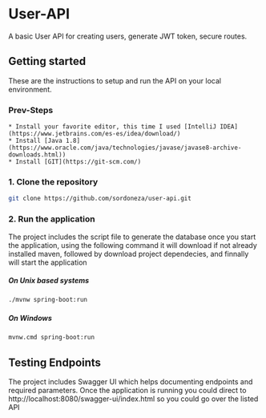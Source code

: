 
# User-API
A basic User API for creating users, generate JWT token, secure routes.

## Getting started

These are the instructions to setup and run the API on your local environment.

### Prev-Steps
```
* Install your favorite editor, this time I used [IntelliJ IDEA](https://www.jetbrains.com/es-es/idea/download/)
* Install [Java 1.8](https://www.oracle.com/java/technologies/javase/javase8-archive-downloads.html))
* Install [GIT](https://git-scm.com/)
```

### 1. Clone the repository
```sh
git clone https://github.com/sordoneza/user-api.git
```

### 2. Run the application

The project includes the script file to generate the database once you start the application, using the following command
it will download if not already installed maven, followed by download project dependecies, and finnally will start the application

##### On Unix based systems
```sh
./mvnw spring-boot:run
```
##### On Windows

```sh
mvnw.cmd spring-boot:run
```

## Testing Endpoints 
The project includes Swagger UI which helps documenting endpoints and required parameters.
Once the application is running you could direct to http://localhost:8080/swagger-ui/index.html
so you could go over the listed API


